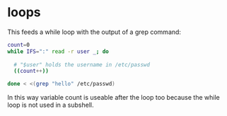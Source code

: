 # loops

This feeds a while loop with the output of a grep command:

```bash
count=0
while IFS=":" read -r user _; do 
  
  # "$user" holds the username in /etc/passwd 
  ((count++))

done < <(grep "hello" /etc/passwd)
```

In this way variable count is useable after the loop too because the while loop is not used in a subshell.
